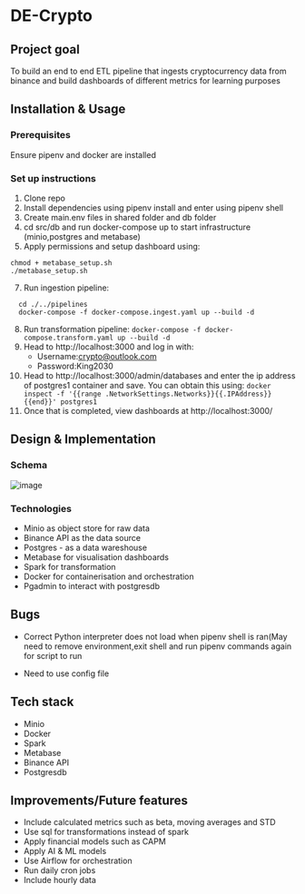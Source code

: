# DE-Crypto


## Project goal
To build an end to end ETL pipeline that ingests cryptocurrency data from binance and build dashboards of different metrics for learning purposes

## Installation & Usage
### Prerequisites
Ensure pipenv and docker are installed

### Set up instructions
1. Clone repo
2. Install dependencies using pipenv install and enter using pipenv shell
3. Create main.env files in shared folder and db folder
5. cd src/db and run docker-compose up to start infrastructure (minio,postgres and metabase)
6. Apply permissions and setup dashboard using:
```
chmod + metabase_setup.sh
./metabase_setup.sh
```
7. Run ingestion pipeline:
```
  cd ./../pipelines
  docker-compose -f docker-compose.ingest.yaml up --build -d
```
8. Run transformation pipeline:
``` docker-compose -f docker-compose.transform.yaml up --build -d ```
9. Head to http://localhost:3000 and log in with:
   * Username:crypto@outlook.com
   * Password:King2030
11. Head to http://localhost:3000/admin/databases and enter the ip address of postgres1 container and save. You can obtain this using:
``` docker inspect -f '{{range .NetworkSettings.Networks}}{{.IPAddress}}{{end}}' postgres1 ```
12. Once that is completed, view dashboards at http://localhost:3000/
## Design & Implementation
### Schema
![image](https://github.com/user-attachments/assets/077b4c48-89f3-42ea-9787-53dc895f116b)


### Technologies
- Minio as object store for raw data
- Binance API as the data source
- Postgres - as a data wareshouse
- Metabase for visualisation dashboards
- Spark for transformation
- Docker for containerisation and orchestration
- Pgadmin to interact with postgresdb


## Bugs
* Correct Python interpreter does not load when pipenv shell is ran(May need to remove environment,exit shell and run pipenv commands again for script to run
- Need to use config file 

## Tech stack
 - Minio
 - Docker
 - Spark
 - Metabase
 - Binance API
 - Postgresdb
## Improvements/Future features
- Include calculated metrics such as beta, moving averages and STD
- Use sql for transformations instead of spark
- Apply financial models such as CAPM
- Apply AI & ML models
- Use Airflow for orchestration
- Run daily cron jobs
- Include hourly data


